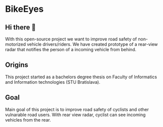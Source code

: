 # BikeEyes

## Hi there 👋

With this open-source project we want to improve road safety of non-motorized vehicle drivers/riders. We have created prototype of a rear-view radar that notifies the person of a incoming vehicle from behind.

## Origins
This project started as a bachelors degree thesis on Faculty of Informatics and Information technologies (STU Bratislava).

## Goal

Main goal of this project is to improve road safety of cyclists and other vulnarable road users. With rear view radar, cyclist can see incoming vehicles from the rear.
